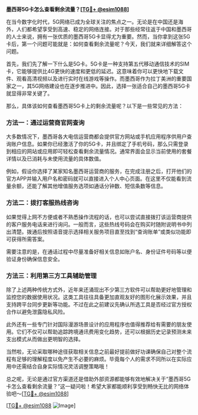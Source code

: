 **墨西哥5G卡怎么查看剩余流量？[[TG💪+ @esim1088](https://t.me/s/esim1088)]**

在当今数字化时代，5G网络已成为全球关注的焦点之一。无论是在中国还是海外，人们都希望享受到高速、稳定的网络连接。对于那些经常往返于中国和墨西哥的人士来说，拥有一张优质的墨西哥5G卡显得尤为重要。然而，当你拿到这张5G卡后，第一个问题可能就是：如何查看剩余流量呢？今天，我们就来详细解答这个问题。

首先，我们先了解一下什么是5G卡。5G卡是一种支持第五代移动通信技术的SIM卡，它能够提供比4G更快的速度和更低的延迟。这意味着你可以更快地下载文件、观看高清视频以及进行实时在线游戏等操作。而墨西哥作为拉丁美洲的重要国家之一，其5G网络建设也在逐步推进中。因此，选择一张适合自己的墨西哥5G卡就显得非常关键了。

那么，具体该如何查看墨西哥5G卡上的剩余流量呢？以下是一些常见的方法：

### 方法一：通过运营商官网查询

大多数情况下，墨西哥各大电信运营商都会提供官方网站或手机应用程序供用户查询账户信息。如果你已经激活了你的5G卡，并且绑定了手机号码，那么只需登录到相应的网站或应用即可轻松查看剩余流量情况。通常界面会显示当前使用的套餐详情以及已消耗与未使用流量的具体数值。

例如，假设你选择了某家知名墨西哥运营商的服务，在完成注册之后，打开他们的官方APP并输入用户名和密码就可以直接进入个人中心页面。在这里不仅能看到流量余额，还能了解其他增值服务选项如通话分钟数、短信条数等信息。

### 方法二：拨打客服热线咨询

如果觉得上网不方便或者不熟悉操作流程的话，也可以尝试直接拨打该运营商提供的客户服务电话来进行询问。一般而言，这些热线号码会在购买时随附说明书中列出清楚。拨通后按照语音提示选择相关服务项目直至找到“查询账单”或类似功能即可获得所需答案。

需要注意的是，在通话过程中尽量准备好相关信息如账户名、身份证件号码等以便验证身份确保信息安全。

### 方法三：利用第三方工具辅助管理

除了上述两种传统方式外，近年来还涌现出不少第三方软件可以帮助更好地管理和监控您的数据使用状况。这类工具往往具备更加直观友好的图形化展示效果，并且支持跨平台同步更新等功能。不过在此之前建议先确认所选工具是否经过官方授权合作以避免泄露隐私风险。

此外还有一些专门针对国际漫游场景设计的应用程序也值得推荐给有需要的朋友使用。它们不仅可以帮助追踪跨境通讯费用变化趋势，还可以根据历史记录预测未来支出模式从而做出更明智的选择。

当然啦，无论采取哪种途径获取相关信息之前最好提前做好功课确保自己对整个流程有足够的理解程度以免产生不必要的麻烦。毕竟每个人的需求不同所以在实际应用中还需结合自身实际情况灵活调整策略哦！

总之呢，无论是通过官方渠道还是借助外部资源都能够有效地解决关于“墨西哥5G卡怎么查看剩余流量？”这一疑问啦！希望大家都能顺利享受到畅快无比的网络体验吧～[[TG💪+ @esim1088](https://t.me/s/esim1088)]

[[TG💪+ @esim1088](https://t.me/s/esim1088) ![Image](https://i.postimg.cc/4NQfJmqS/Snipaste-2025-05-13-00-14-12.png)]